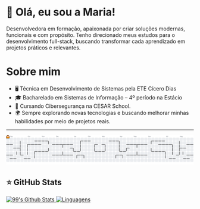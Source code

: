 # 💜 Olá, eu sou a Maria!
<p align="left">
  Desenvolvedora em formação, apaixonada por criar soluções modernas, funcionais e com propósito.
Tenho direcionado meus estudos para o desenvolvimento full-stack, buscando transformar cada aprendizado em projetos práticos e relevantes. 
</p> 

# Sobre mim

- 🖥️ Técnica em Desenvolvimento de Sistemas pela ETE Cícero Dias
- 🎓 Bacharelado em Sistemas de Informação – 4º período na Estácio
- 🔐 Cursando Cibersegurança na CESAR School.
- 🌍 Sempre explorando novas tecnologias e buscando melhorar minhas habilidades por meio de projetos reais.

---
<picture>
  <source media="(prefers-color-scheme: dark)" srcset="https://raw.githubusercontent.com/m4riah/m4riah/output/pacman-contribution-graph-dark.svg">
  <source media="(prefers-color-scheme: light)" srcset="https://raw.githubusercontent.com/m4riah/m4riah/output/pacman-contribution-graph.svg">
  <img alt="Pac-Man contribution graph" src="https://raw.githubusercontent.com/m4riah/m4riah/output/pacman-contribution-graph.svg">
</picture>


## ⭐ GitHub Stats
  <a href="https://github.com/m4riah">
    <img src="https://github-readme-stats.vercel.app/api?username=m4riah&bg_color=30,F0ABBD,D1B3CF,AFBFE0&title_color=fff&text_color=fff" style="width: 445px; height: auto;" alt="99's Github Stats">
  </a>
  <a href="https://github.com/m4riah">
    <img src="https://github-readme-stats.vercel.app/api/top-langs/?username=m4riah&layout=compact&langs_count=7&theme=default&bg_color=30,F0ABBD,D1B3CF,AFBFE0&title_color=fff&text_color=fff" style="width: 350px; height: auto;" alt="Linguagens">
  </a>



